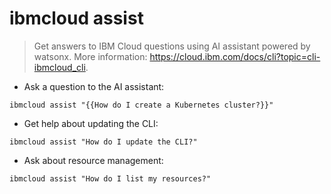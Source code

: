 # ibmcloud assist

> Get answers to IBM Cloud questions using AI assistant powered by watsonx.
> More information: <https://cloud.ibm.com/docs/cli?topic=cli-ibmcloud_cli>.

- Ask a question to the AI assistant:

`ibmcloud assist "{{How do I create a Kubernetes cluster?}}"`

- Get help about updating the CLI:

`ibmcloud assist "How do I update the CLI?"`

- Ask about resource management:

`ibmcloud assist "How do I list my resources?"`
